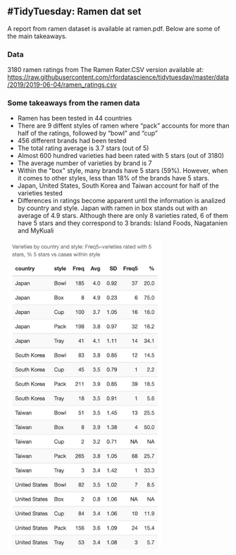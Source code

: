 ## #TidyTuesday: Ramen dat set
A report from ramen dataset is available at ramen.pdf. Below are some of the main takeaways.

### Data
3180 ramen ratings from The Ramen Rater.CSV version available at: https://raw.githubusercontent.com/rfordatascience/tidytuesday/master/data/2019/2019-06-04/ramen_ratings.csv

### Some takeaways from the ramen data
- Ramen has been tested in 44 countries
- There are 9 diffent styles of ramen where “pack” accounts for more than half of the ratings, followed by “bowl” and “cup”
- 456 different brands had been tested
- The total rating average is 3.7 stars (out of 5)
- Almost 600 hundred varieties had been rated with 5 stars (out of 3180)
- The average number of varieties by brand is 7
- Within the "box" style, many brands have 5 stars (59%). However, when it comes to other styles, less than 18% of the brands have 5 stars.
- Japan, United States, South Korea and Taiwan account for half of the varieties tested
- Differences in ratings become apparent until the information is analized by country and style. Japan with ramen in box stands out with an average of 4.9 stars. Although there are only 8 varieties rated, 6 of them have 5 stars and they correspond to 3 brands: Island Foods, Nagatanien and MyKuali

<a href="url"><img src="https://github.com/ginaglezi2000/DataScience-TidyTuesday-2019_06_04/blob/master/Ramen_BY_countryStyle.png" align="left" height="700" width="350" ></a>
